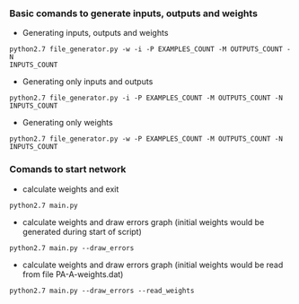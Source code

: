 ### Basic comands to generate inputs, outputs and weights
* Generating inputs, outputs and weights
```
python2.7 file_generator.py -w -i -P EXAMPLES_COUNT -M OUTPUTS_COUNT -N
INPUTS_COUNT
```

* Generating only inputs and outputs
```
python2.7 file_generator.py -i -P EXAMPLES_COUNT -M OUTPUTS_COUNT -N INPUTS_COUNT
```

* Generating only weights
```
python2.7 file_generator.py -w -P EXAMPLES_COUNT -M OUTPUTS_COUNT -N INPUTS_COUNT
```

### Comands to start network
* calculate weights and exit
```
python2.7 main.py
```
* calculate weights and draw errors graph (initial weights would be generated during start of script)
```
python2.7 main.py --draw_errors
```

* calculate weights and draw errors graph (initial weights would be read from file PA-A-weights.dat)
```
python2.7 main.py --draw_errors --read_weights
```
